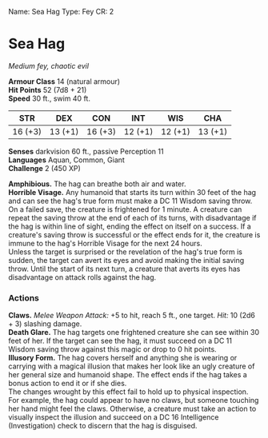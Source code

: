 Name: Sea Hag
Type: Fey
CR: 2

# Sea Hag 
_Medium fey, chaotic evil_

**Armour Class** 14 (natural armour)    
**Hit Points** 52 (7d8 + 21)    
**Speed** 30 ft., swim 40 ft. 

| STR     | DEX     | CON     | INT     | WIS     | CHA     |
|---------|---------|---------|---------|---------|---------|
| 16 (+3) | 13 (+1) | 16 (+3) | 12 (+1) | 12 (+1) | 13 (+1) |

**Senses** darkvision 60 ft., passive Perception 11    
**Languages** Aquan, Common, Giant    
**Challenge** 2 (450 XP)  

**Amphibious.** The hag can breathe both air and water.    
**Horrible Visage.** Any humanoid that starts its turn within 30 feet of the hag and can see the hag's true form must make a DC 11 Wisdom saving throw. On a failed save, the creature is frightened for 1 minute. A creature can repeat the saving throw at the end of each of its turns, with disadvantage if the hag is within line of sight, ending the effect on itself on a success. If a creature's saving throw is successful or the effect ends for it, the creature is immune to the hag's Horrible Visage for the next 24 hours.    
Unless the target is surprised or the revelation of the hag's true form is sudden, the target can avert its eyes and avoid making the initial saving throw. Until the start of its next turn, a creature that averts its eyes has disadvantage on attack rolls against the hag. 

### Actions    
**Claws.** _Melee Weapon Attack:_ +5 to hit, reach 5 ft., one target. _Hit:_ 10 (2d6 + 3) slashing damage.    
**Death Glare.** The hag targets one frightened creature she can see within 30 feet of her. If the target can see the hag, it must succeed on a DC 11 Wisdom saving throw against this magic or drop to 0 hit points.    
**Illusory Form.** The hag covers herself and anything she is wearing or carrying with a magical illusion that makes her look like an ugly creature of her general size and humanoid shape. The effect ends if the hag takes a bonus action to end it or if she dies.    
The changes wrought by this effect fail to hold up to physical inspection. For example, the hag could appear to have no claws, but someone touching her hand might feel the claws. Otherwise, a creature must take an action to visually inspect the illusion and succeed on a DC 16 Intelligence (Investigation) check to discern that the hag is disguised.